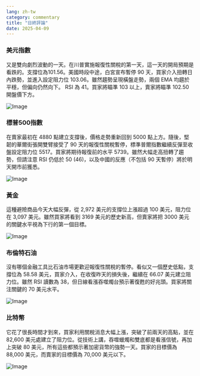 ```yaml
---
lang: zh-tw
category: commentary
title: "日終評論"
date: 2025-04-09
---
```


### 美元指數

又是雙向劇烈波動的一天。在川普實施報復性關稅的第一天，這一天的開局預期是看跌的。支撐位為101.56。美國時段中途，白宮宣布暫停 90 天，買家介入扭轉日內跌勢，並進入設定阻力位 103.06。雖然趨勢呈現橫盤走勢，兩個 EMA 均趨於平穩，但偏向仍然向下。 RSI 為 41。買家將瞄準 103 以上，賣家將瞄準 102.50 開盤價下方。

![Image](https://markleighedu.github.io/img/Apr-2025/09-Apr-2025/usdindex.jpg)

### 標普500指數

在賣家最初在 4880 點建立支撐後，價格走勢重新回到 5000 點上方。隨後，堅韌的華爾街張開雙臂接受了 90 天的報復性關稅暫停，標準普爾指數繼續反彈至收盤設定阻力位 5517。買家將期待報復前的水平 5739。雖然大幅走高扭轉了趨勢，但請注意 RSI 仍低於 50 (46)，以及中國的反應（不包括 90 天暫停）將於明天開市前獲悉。

![Image](https://markleighedu.github.io/img/Apr-2025/09-Apr-2025/sp500.jpg)

### 黃金

這種避險商品今天大幅反彈，從 2,972 美元的支撐位上漲超過 100 美元，阻力位在 3,097 美元。雖然買家將看到 3169 美元的歷史新高，但賣家將把 3000 美元的關鍵水平視為下行的第一個目標。 

![Image](https://markleighedu.github.io/img/Apr-2025/09-Apr-2025/gold.jpg)

### 布倫特石油

沒有哪個金融工具比石油市場更歡迎報復性關稅的暫停。看似又一個歷史低點，支撐位為 58.58 美元，買家介入，在收復昨天的損失後，繼續在 66.07 美元建立阻力位。雖然 RSI 讀數為 38，但日線看漲吞噬燭台預示著復甦的好兆頭。買家將關注關鍵的 70 美元水平。 

![Image](https://markleighedu.github.io/img/Apr-2025/09-Apr-2025/brentoil.jpg)

### 比特幣

它花了很長時間才到來，買家利用關稅消息大幅上漲，突破了前兩天的高點，並在 82,600 美元處建立了阻力位。從技術上講，吞噬蠟燭和雙底都是看漲信號，再加上突破 80 美元，所有這些都預示著加密貨幣的強勢一天。買家的目標價為 88,000 美元，而賣家的目標價為 70,000 美元以下。

![Image](https://markleighedu.github.io/img/Apr-2025/09-Apr-2025/bitcoin.jpg)

